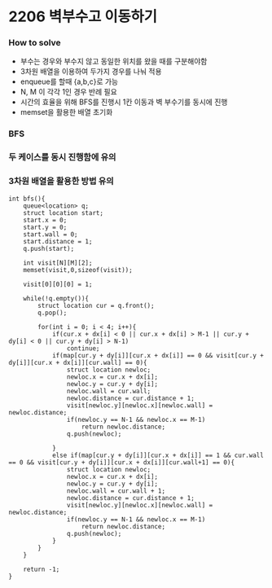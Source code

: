 # 2206 벽부수고 이동하기
### How to solve
- 부수는 경우와 부수지 않고 동일한 위치를 왔을 때를 구분해야함
- 3차원 배열을 이용하여 두가지 경우를 나눠 적용
- enqueue를 할때 {a,b,c}로 가능
- N, M 이 각각 1인 경우 반례 필요
- 시간의 효율을 위해 BFS를 진행시 1칸 이동과 벽 부수기를 동시에 진행
- memset을 활용한 배열 초기화

### BFS
### 두 케이스를 동시 진행함에 유의
### 3차원 배열을 활용한 방법 유의
    int bfs(){
        queue<location> q;
        struct location start;
        start.x = 0;
        start.y = 0;
        start.wall = 0;
        start.distance = 1;
        q.push(start);

        int visit[N][M][2];
        memset(visit,0,sizeof(visit));

        visit[0][0][0] = 1;

        while(!q.empty()){
            struct location cur = q.front();
            q.pop();

            for(int i = 0; i < 4; i++){
                if(cur.x + dx[i] < 0 || cur.x + dx[i] > M-1 || cur.y + dy[i] < 0 || cur.y + dy[i] > N-1)
                    continue;
                if(map[cur.y + dy[i]][cur.x + dx[i]] == 0 && visit[cur.y + dy[i]][cur.x + dx[i]][cur.wall] == 0){
                    struct location newloc;
                    newloc.x = cur.x + dx[i];
                    newloc.y = cur.y + dy[i];
                    newloc.wall = cur.wall;
                    newloc.distance = cur.distance + 1;
                    visit[newloc.y][newloc.x][newloc.wall] = newloc.distance;
                    if(newloc.y == N-1 && newloc.x == M-1)
                        return newloc.distance;
                    q.push(newloc);
                    
                }
                else if(map[cur.y + dy[i]][cur.x + dx[i]] == 1 && cur.wall == 0 && visit[cur.y + dy[i]][cur.x + dx[i]][cur.wall+1] == 0){
                    struct location newloc;
                    newloc.x = cur.x + dx[i];
                    newloc.y = cur.y + dy[i];
                    newloc.wall = cur.wall + 1;
                    newloc.distance = cur.distance + 1;
                    visit[newloc.y][newloc.x][newloc.wall] = newloc.distance;
                    if(newloc.y == N-1 && newloc.x == M-1)
                        return newloc.distance;
                    q.push(newloc);
                }
            }
        }
        
        return -1;
    }